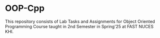 # OOP-Cpp

This repository consists of Lab Tasks and Assignments for Object Oriented Programming Course taught in 2nd Semester in Spring'25 at FAST NUCES KHI. 
